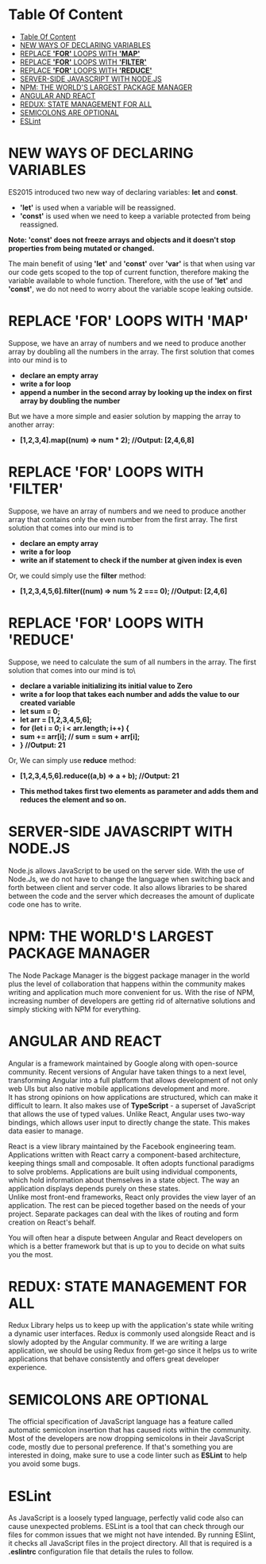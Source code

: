 # Table Of Content
- [Table Of Content](#table-of-content)
- [NEW WAYS OF DECLARING VARIABLES](#new-ways-of-declaring-variables)
- [REPLACE **'FOR'** LOOPS WITH **'MAP'**](#replace-for-loops-with-map)
- [REPLACE **'FOR'** LOOPS WITH **'FILTER'**](#replace-for-loops-with-filter)
- [REPLACE **'FOR'** LOOPS WITH **'REDUCE'**](#replace-for-loops-with-reduce)
- [SERVER-SIDE JAVASCRIPT WITH NODE.JS](#server-side-javascript-with-nodejs)
- [NPM: THE WORLD'S LARGEST PACKAGE MANAGER](#npm-the-worlds-largest-package-manager)
- [ANGULAR AND REACT](#angular-and-react)
- [REDUX: STATE MANAGEMENT FOR ALL](#redux-state-management-for-all)
- [SEMICOLONS ARE OPTIONAL](#semicolons-are-optional)
- [ESLint](#eslint)



# NEW WAYS OF DECLARING VARIABLES

ES2015 introduced two new way of declaring variables: **let** and **const**.

- **'let'** is used when a variable will be reassigned.
- **'const'** is used when we need to keep a variable protected from being reassigned.

**Note: 'const' does not freeze arrays and objects and it doesn't stop properties from being mutated or changed.**

The main benefit of using **'let'** and **'const'** over **'var'** is that when using var our code gets scoped to the top of current function, therefore making the variable available to whole function. Therefore, with the use of **'let'** and **'const'**, we do not need to worry about the variable scope leaking outside.

# REPLACE **'FOR'** LOOPS WITH **'MAP'**

Suppose, we have an array of numbers and we need to produce another array by doubling all the numbers in the array.
The first solution that comes into our mind is to
- **declare an empty array**
- **write a for loop**
- **append a number in the second array by looking up the index on first array by doubling the number**

But we have a more simple and easier solution by mapping the array to another array:
- **[1,2,3,4].map((num) => num * 2); //Output: [2,4,6,8]**

# REPLACE **'FOR'** LOOPS WITH **'FILTER'**

Suppose, we have an array of numbers and we need to produce another array that contains only the even number from the first array.
The first solution that comes into our mind is to
- **declare an empty array**
- **write a for loop**
- **write an if statement to check if the number at given index is even**

Or, we could simply use the **filter** method:
- **[1,2,3,4,5,6].filter((num) => num % 2 === 0); //Output: [2,4,6]**


# REPLACE **'FOR'** LOOPS WITH **'REDUCE'**
Suppose, we need to calculate the sum of all numbers in the array.
The first solution that comes into our mind is to\
- **declare a variable initializing its initial value to Zero**
- **write a for loop that takes each number and adds the value to our created variable**
- **let sum = 0;**
- **let arr = [1,2,3,4,5,6];**
- **for (let i = 0; i < arr.length; i++) {**
- **sum += arr[i]; // sum = sum + arr[i];**
- **}     //Output: 21**

Or, We can simply use **reduce** method:
- **[1,2,3,4,5,6].reduce((a,b) => a + b); //Output: 21**

- **This method takes first two elements as parameter and adds them and reduces the element and so on.**

# SERVER-SIDE JAVASCRIPT WITH NODE.JS 
Node.js allows JavaScript to be used on the server side. With the use of Node.Js, we do not have to change the language when switching back and forth between client and server code. It also allows libraries to be shared between the code and the server which decreases the amount of duplicate code one has to write.

# NPM: THE WORLD'S LARGEST PACKAGE MANAGER
The Node Package Manager is the biggest package manager in the world plus the level of collaboration that happens within the community makes writing and application much more convenient for us. With the rise of NPM, increasing number of developers are getting rid of alternative solutions and simply sticking with NPM for everything.

# ANGULAR AND REACT
Angular is a framework maintained by Google along with open-source community. Recent versions of Angular have taken things to a next level, transforming Angular into a full platform that allows development of not only web UIs but also native mobile applications development and more.\
It has strong opinions on how applications are structured, which can make it difficult to learn. It also makes use of **TypeScript** - a superset of JavaScript that allows the use of typed values. Unlike React, Angular uses two-way bindings, which allows user input to directly change the state. This makes data easier to manage.

React is a view library maintained by the Facebook engineering team. Applications written with React carry a component-based architecture, keeping things small and composable. It often adopts functional paradigms to solve problems. Applications are built using individual components, which hold information about themselves in a state object. The way an application displays depends purely on these states.\
Unlike most front-end frameworks, React only provides the view layer of an application. The rest can be pieced together based on the needs of your project. Separate packages can deal with the likes of routing and form creation on React's behalf.

You will often hear a dispute between Angular and React developers on which is a better framework but that is up to you to decide on what suits you the most.

# REDUX: STATE MANAGEMENT FOR ALL
Redux Library helps us to keep up with the application's state while writing a dynamic user interfaces. Redux is commonly used alongside React and is slowly adopted by the Angular community. If we are writing a large application, we should be using Redux from get-go since it helps us to write applications that behave consistently and offers great developer experience.

# SEMICOLONS ARE OPTIONAL
The official specification of JavaScript language has a feature called automatic semicolon insertion that has caused riots within the community. Most of the developers are now dropping semicolons in their JavaScript code, mostly due to personal preference. If that's something you are interested in doing, make sure to use a code linter such as **ESLint** to help you avoid some bugs.

# ESLint
As JavaScript is a loosely typed language, perfectly valid code also can cause unexpected problems. ESLint is a tool that can check through our files for common issues that we might not have intended. By running ESlint, it checks all JavaScript files in the project directory. All that is required is a **.eslintrc** configuration file that details the rules to follow. 